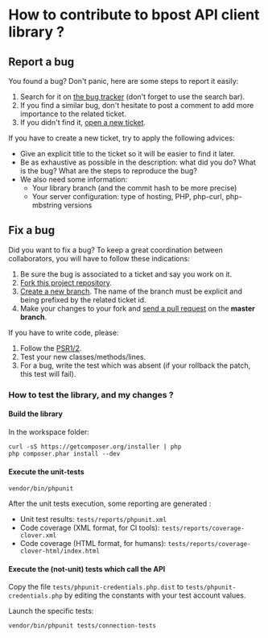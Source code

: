 # How to contribute to bpost API client library ?

## Report a bug

You found a bug? Don't panic, here are some steps to report it easily:

1. Search for it on [the bug tracker](https://github.com/Antidot-be/bpost-api-php-client/issues) (don't forget to use the search bar).
2. If you find a similar bug, don't hesitate to post a comment to add more importance to the related ticket.
3. If you didn't find it, [open a new ticket](https://github.com/Antidot-be/bpost-api-php-client/issues/new).

If you have to create a new ticket, try to apply the following advices:

- Give an explicit title to the ticket so it will be easier to find it later.
- Be as exhaustive as possible in the description: what did you do? What is the bug? What are the steps to reproduce the bug?
- We also need some information:
    + Your library branch (and the commit hash to be more precise)
    + Your server configuration: type of hosting, PHP, php-curl, php-mbstring versions

## Fix a bug

Did you want to fix a bug? To keep a great coordination between collaborators, you will have to follow these indications:

1. Be sure the bug is associated to a ticket and say you work on it.
2. [Fork this project repository](https://help.github.com/articles/fork-a-repo/).
3. [Create a new branch](https://help.github.com/articles/creating-and-deleting-branches-within-your-repository/). The name of the branch must be explicit and being prefixed by the related ticket id.
4. Make your changes to your fork and [send a pull request](https://help.github.com/articles/using-pull-requests/) on the **master branch**.

If you have to write code, please:
1. Follow the [PSR1/2](http://www.php-fig.org/psr/psr-2/).
2. Test your new classes/methods/lines.
3. For a bug, write the test which was absent (if your rollback the patch, this test will fail).

### How to test the library, and my changes ?

#### Build the library

In the workspace folder:
<pre><code>curl -sS https://getcomposer.org/installer | php
php composer.phar install --dev
</code></pre>

#### Execute the unit-tests

<pre><code>vendor/bin/phpunit
</code></pre>

After the unit tests execution, some reporting are generated :
- Unit test results: `tests/reports/phpunit.xml`
- Code coverage (XML format, for CI tools): `tests/reports/coverage-clover.xml`
- Code coverage (HTML format, for humans): `tests/reports/coverage-clover-html/index.html`

#### Execute the (not-unit) tests which call the API

Copy the file `tests/phpunit-credentials.php.dist` to `tests/phpunit-credentials.php` by editing the constants with your test account values.

Launch the specific tests:
<pre><code>vendor/bin/phpunit tests/connection-tests
</code></pre>
